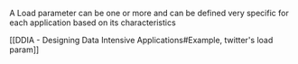 A Load parameter can be one or more and can be defined very specific for each application based on its characteristics

[[DDIA - Designing Data Intensive Applications#Example, twitter's load param]]
